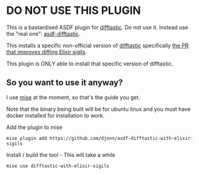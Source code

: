 # DO NOT USE THIS PLUGIN

This is a bastardised ASDF plugin for [difftastic](https://github.com/Wilfred/difftastic). Do not use it. Instead use the "real one": [asdf-difftastic](https://github.com/volf52/asdf-difftastic/).

This installs a specific non-official version of [difftastic](https://github.com/Wilfred/difftastic) specifically [the PR that improves diffing Elixir sigils](https://github.com/Wilfred/difftastic/pull/785).

This plugin is ONLY able to install that specific version of difftastic.


## So you want to use it anyway?

I use [mise](https://mise.jdx.dev/) at the moment, so that's the guide you get.

Note that the binary being built will be for ubuntu linux and you must have docker installed for installation to work.

Add the plugin to mise

```
mise plugin add https://github.com/djonn/asdf-difftastic-with-elixir-sigils
```

Install / build the tool - This will take a while

```
mise use difftastic-with-elixir-sigils
```
